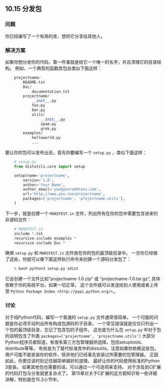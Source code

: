 ## 10.15 分发包 ##
### 问题 ###
你已经编写了一个有用的库，想将它分享给其他人。
### 解决方案 ###
如果你想分发你的代码，第一件事就是给它一个唯一的名字，并且清理它的目录结构。
例如，一个典型的函数库包会类似下面这样：
```python
    projectname/
        README.txt
        Doc/
            documentation.txt
        projectname/
            __init__.py
            foo.py
            bar.py
            utils/
                __init__.py
                spam.py
                grok.py
        examples/
            helloworld.py
            ...

```
要让你的包可以发布出去，首先你要编写一个 ``setup.py`` ，类似下面这样：
```python
    # setup.py
    from distutils.core import setup

    setup(name='projectname',
        version='1.0',
        author='Your Name',
        author_email='you@youraddress.com',
        url='http://www.you.com/projectname',
        packages=['projectname', 'projectname.utils'],
    )

```
下一步，就是创建一个 ``MANIFEST.in`` 文件，列出所有在你的包中需要包含进来的非源码文件：
```python
    # MANIFEST.in
    include *.txt
    recursive-include examples *
    recursive-include Doc *

```
确保 ``setup.py`` 和 ``MANIFEST.in`` 文件放在你的包的最顶级目录中。
一旦你已经做了这些，你就可以像下面这样执行命令来创建一个源码分发包了：
```python
    % bash python3 setup.py sdist

```
它会创建一个文件比如"projectname-1.0.zip" 或 “projectname-1.0.tar.gz”,
具体依赖于你的系统平台。如果一切正常，
这个文件就可以发送给别人使用或者上传至 `Python Package Index <http://pypi.python.org/>`_.
### 讨论 ###
对于纯Python代码，编写一个普通的 ``setup.py`` 文件通常很简单。
一个可能的问题是你必须手动列出所有构成包源码的子目录。
一个常见错误就是仅仅只列出一个包的最顶级目录，忘记了包含包的子组件。
这也是为什么在 ``setup.py`` 中对于包的说明包含了列表
``packages=['projectname', 'projectname.utils']``
大部分Python程序员都知道，有很多第三方包管理器供选择，包括setuptools、distribute等等。
有些是为了替代标准库中的distutils。注意如果你依赖这些包，
用户可能不能安装你的软件，除非他们已经事先安装过所需要的包管理器。
正因如此，你更应该时刻记住越简单越好的道理。
最好让你的代码使用标准的Python 3安装。
如果其他包也需要的话，可以通过一个可选项来支持。
对于涉及到C扩展的代码打包与分发就更复杂点了。
第15章对关于C扩展的这方面知识有一些详细讲解，特别是在15.2小节中。
